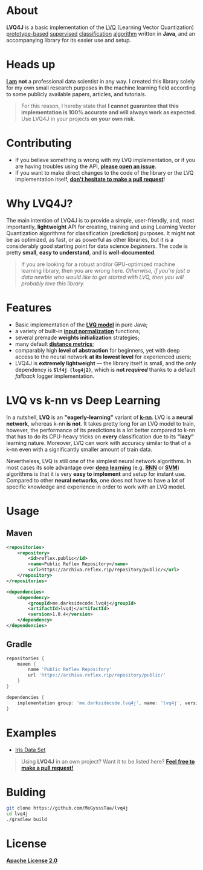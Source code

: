 # About
**LVQ4J** is a basic implementation of the [LVQ](https://en.wikipedia.org/wiki/Learning_vector_quantization) (Learning Vector Quantization) [prototype-based](https://en.wikipedia.org/wiki/Prototype) [supervised](https://en.wikipedia.org/wiki/Supervised_learning) [classification](https://en.wikipedia.org/wiki/Statistical_classification) [algorithm](https://en.wikipedia.org/wiki/Algorithm) written in **Java**, and an accompanying library for its easier use and setup.


# Heads up
**[I am](https://github.com/MeGysssTaa)** **not** a professional data scientist in any way. I created this library solely for my own small research purposes in the machine learning field according to some publicly available papers, articles, and tutorials.


> For this reason, I hereby state that **I cannot guarantee that this implementation is 100% accurate and will always work as expected**. Use LVQ4J in your projects **on your own risk**. 


# Contributing
* If you believe something is wrong with my LVQ implementation, or if you are having troubles using the API, **[please open an issue](https://github.com/MeGysssTaa/lvq4j/issues)**.
* If you want to make direct changes to the code of the library or the LVQ implementation itself, **[don't hesitate to make a pull request](https://github.com/MeGysssTaa/lvq4j/pulls)**!


# Why LVQ4J?
The main intention of LVQ4J is to provide a simple, user-friendly, and, most importantly, **lightweight** API for creating, training and using Learning Vector Quantization algorithms for classification (prediction) purposes. It might not be as optimized, as fast, or as powerful as other libraries, but it is a considerably good starting point for data science *beginners*. The code is pretty **small**, **easy to understand**, and is **well-documented**.
> If you are looking for a robust and/or GPU-optimized machine learning library, then you are wrong here. *Otherwise, if you're just a data newbie who would like to get started with LVQ, then you will probably love this library.*


# Features
* Basic implementation of the **[LVQ model](https://en.wikipedia.org/wiki/Learning_vector_quantization)** in pure Java;
* a variety of built-in **[input normalization](https://en.wikipedia.org/wiki/Normalization_(statistics))** functions;
* several premade **weights initialization** strategies;
* many default **[distance metrics](https://en.wikipedia.org/wiki/Metric_(mathematics))**;
* comparably high **level of abstraction** for beginners, yet with deep access to the neural network **at its lowest level** for experienced users;
* LVQ4J is **extremely lightweight** — the library itself is small, and the only dependency is **`Slf4j (log4j2)`**, which is **not _required_** thanks to a default *fallback* logger implementation.


# LVQ vs k-nn vs Deep Learning
In a nutshell, **LVQ** is an **"eagerly-learning"** variant of **[k-nn](https://en.wikipedia.org/wiki/K-nearest_neighbors_algorithm)**. LVQ is a **neural network**, whereas k-nn **is not**. It takes pretty long for an LVQ model to train, however, the performance of its predictions is a lot better compared to k-nn that has to do its CPU-heavy tricks on **every** classification due to its **"lazy"** learning nature. Moreover, LVQ can work with accuracy similar to that of a k-nn even with a significantly smaller amount of train data.


Nevertheless, LVQ is still one of the simplest neural network algorithms. In most cases its sole advantage over **[deep learning](https://en.wikipedia.org/wiki/Deep_learning)** (e.g. **[RNN](https://en.wikipedia.org/wiki/Recurrent_neural_network)** or **[SVM](https://en.wikipedia.org/wiki/Support_vector_machine)**) algorithms is that it is very **easy to implement** and setup for instant use. Compared to other **neural networks**, one does not have to have a lot of specific knowledge and experience in order to work with an LVQ model.


# Usage
## Maven
```xml
<repositories>
    <repository>
        <id>reflex.public</id>
        <name>Public Reflex Repository</name>
        <url>https://archiva.reflex.rip/repository/public/</url>
    </repository>
</repositories>

<dependencies>
    <dependency>
        <groupId>me.darksidecode.lvq4j</groupId>
        <artifactId>lvq4j</artifactId>
        <version>1.0.4</version>
    </dependency>
</dependencies>
```


## Gradle
```groovy
repositories {
    maven {
        name 'Public Reflex Repository'
        url 'https://archiva.reflex.rip/repository/public/'
    }
}

dependencies {
    implementation group: 'me.darksidecode.lvq4j', name: 'lvq4j', version: '1.0.4'
}
```


# Examples
* [Iris Data Set](https://github.com/MeGysssTaa/lvq4j-example-iris)

> Using **LVQ4J** in an own project? Want it to be listed here? **[Feel free to make a pull request!](https://github.com/MeGysssTaa/lvq4j/pulls)**


# Bulding
```bash
git clone https://github.com/MeGysssTaa/lvq4j
cd lvq4j
./gradlew build
```


# License
**[Apache License 2.0](https://github.com/MeGysssTaa/lvq4j/blob/master/LICENSE)**
